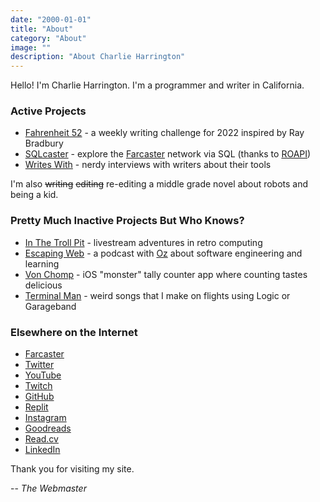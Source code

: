 ```yaml
---
date: "2000-01-01"
title: "About"
category: "About"
image: ""
description: "About Charlie Harrington"
---
```


Hello! I'm Charlie Harrington. I'm a programmer and writer in California.

### Active Projects

* [Fahrenheit 52](https://f52.charlieharrington.com) - a weekly writing challenge for 2022 inspired by Ray Bradbury
* [SQLcaster](https://sqlcaster.xyz) - explore the [Farcaster](https://farcaster.xyz) network via SQL (thanks to [ROAPI](https://roapi.github.io/docs))
* [Writes With](https://writeswith.com) - nerdy interviews with writers about their tools

I'm also ~~writing~~ ~~editing~~ re-editing a middle grade novel about robots and being a kid.

### Pretty Much Inactive Projects But Who Knows?

* [In The Troll Pit](https://ittp.charlieharrington.com) - livestream adventures in retro computing
* [Escaping Web](https://escapingweb.github.io) - a podcast with [Oz](https://twitter.com/oznova_) about software engineering and learning
* [Von Chomp](https://apps.apple.com/us/app/von-chomp/id1211087343?mt=8) - iOS "monster" tally counter app where counting tastes delicious
* [Terminal Man](/relay) - weird songs that I make on flights using Logic or Garageband

### Elsewhere on the Internet

* [Farcaster](https://searchcaster.xyz/search?username=whatrocks)
* [Twitter](https://twitter.com/whatrocks)
* [YouTube](https://www.youtube.com/channel/UCqk3WloxX7Ya5bYSqYNA2Lg)
* [Twitch](https://twitch.tv/what_rocks)
* [GitHub](https://github.com/whatrocks)
* [Replit](https://replit.com/@whatrocks)
* [Instagram](https://instagram.com/whatrocks)
* [Goodreads](https://www.goodreads.com/whatrocks)
* [Read.cv](https://read.cv/whatrocks)
* [LinkedIn](https://www.linkedin.com/in/charlieharrington)

Thank you for visiting my site.

-- *The Webmaster*
